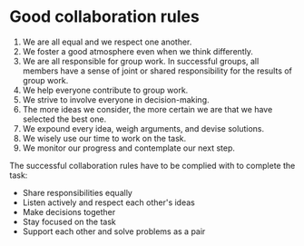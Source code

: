 # Good collaboration rules

1. We are all equal and we respect one another.
2. We foster a good atmosphere even when we think differently.
3. We are all responsible for group work. In successful groups, all members have a sense of joint or shared responsibility for the results of group work.
4. We help everyone contribute to group work.
5. We strive to involve everyone in decision-making.
6. The more ideas we consider, the more certain we are that we have selected the best one.
7. We expound every idea, weigh arguments, and devise solutions.
8. We wisely use our time to work on the task.
9. We monitor our progress and contemplate our next step.

The successful collaboration rules have to be complied with to complete the task:

* Share responsibilities equally
* Listen actively and respect each other's ideas
* Make decisions together
* Stay focused on the task
* Support each other and solve problems as a pair
